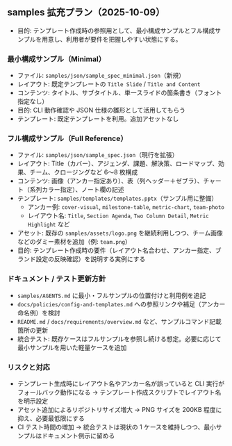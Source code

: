 ## samples 拡充プラン（2025-10-09）

- 目的: テンプレート作成時の参照用として、最小構成サンプルとフル構成サンプルを用意し、利用者が要件を把握しやすい状態にする。

### 最小構成サンプル（Minimal）
- ファイル: `samples/json/sample_spec_minimal.json`（新規）
- レイアウト: 既定テンプレートの `Title Slide` / `Title and Content`
- コンテンツ: タイトル、サブタイトル、単一スライドの箇条書き（フォント指定なし）
- 目的: CLI 動作確認や JSON 仕様の雛形として活用してもらう
- テンプレート: 既定テンプレートを利用。追加アセットなし

### フル構成サンプル（Full Reference）
- ファイル: `samples/json/sample_spec.json`（現行を拡張）
- レイアウト: Title（カバー）、アジェンダ、課題、解決策、ロードマップ、効果、チーム、クロージングなど 6〜8 枚構成
- コンテンツ: 画像（アンカー指定あり）、表（列ヘッダー＋ゼブラ）、チャート（系列カラー指定）、ノート欄の記述
- テンプレート: `samples/templates/templates.pptx`（サンプル用に整備）
  - アンカー例: `cover-visual`, `milestone-table`, `metric-chart`, `team-photo`
  - レイアウト名: `Title`, `Section Agenda`, `Two Column Detail`, `Metric Highlight` など
- アセット: 既存の `samples/assets/logo.png` を継続利用しつつ、チーム画像などのダミー素材を追加（例: `team.png`）
- 目的: テンプレート作成時の要件（レイアウト名合わせ、アンカー指定、ブランド設定の反映確認）を説明する実例にする

### ドキュメント / テスト更新方針
- `samples/AGENTS.md` に最小・フルサンプルの位置付けと利用例を追記
- `docs/policies/config-and-templates.md` への参照リンクや補足（アンカー命名例）を検討
- `README.md` / `docs/requirements/overview.md` など、サンプルコマンド記載箇所の更新
- 統合テスト: 既存ケースはフルサンプルを参照し続ける想定。必要に応じて最小サンプルを用いた軽量ケースを追加

### リスクと対応
- テンプレート生成時にレイアウト名やアンカー名が誤っていると CLI 実行がフォールバック動作になる -> テンプレート作成スクリプトでレイアウト名を明示設定
- アセット追加によるリポジトリサイズ増大 -> PNG サイズを 200KB 程度に抑え、必要最低限にする
- CI テスト時間の増加 -> 統合テストは現状の 1 ケースを維持しつつ、最小サンプルはドキュメント例示に留める
